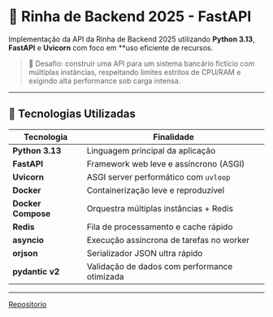 # 🥩 Rinha de Backend 2025 - FastAPI

Implementação da API da Rinha de Backend 2025 utilizando **Python 3.13**, **FastAPI** e **Uvicorn** com foco em **uso eficiente de recursos.

> 🧠 Desafio: construir uma API para um sistema bancário fictício com múltiplas instâncias, respeitando limites estritos de CPU/RAM e exigindo alta performance sob carga intensa.

---

## 🚀 Tecnologias Utilizadas

| Tecnologia     | Finalidade                                 |
|----------------|--------------------------------------------|
| **Python 3.13** | Linguagem principal da aplicação           |
| **FastAPI**     | Framework web leve e assíncrono (ASGI)     |
| **Uvicorn**     | ASGI server performático com `uvloop`      |
| **Docker**      | Containerização leve e reproduzível        |
| **Docker Compose** | Orquestra múltiplas instâncias + Redis  |
| **Redis**       | Fila de processamento e cache rápido       |
| **asyncio**     | Execução assíncrona de tarefas no worker   |
| **orjson**      | Serializador JSON ultra rápido             |
| **pydantic v2** | Validação de dados com performance otimizada |

---

[Repositorio](https://github.com/pedrohsbarbosa99/rinha-backend-2025-fastapi)

